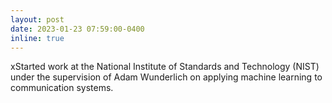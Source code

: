 ```yaml
---
layout: post
date: 2023-01-23 07:59:00-0400
inline: true
---
```


xStarted work at the National Institute of Standards and Technology (NIST) under the supervision of Adam Wunderlich on applying machine learning to communication systems.
